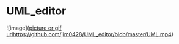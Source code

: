 # UML_editor

![image]([picture or gif url](https://github.com/jim0428/UML_editor/blob/master/UML.mp4)https://github.com/jim0428/UML_editor/blob/master/UML.mp4)
